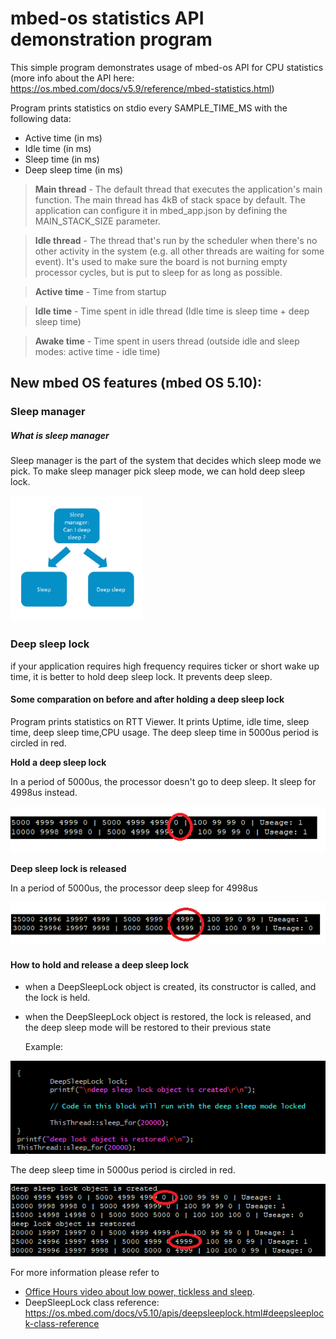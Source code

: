 # mbed-os statistics API demonstration program

This simple program demonstrates usage of mbed-os API for CPU statistics (more info about the API here: https://os.mbed.com/docs/v5.9/reference/mbed-statistics.html)

Program prints statistics on stdio every SAMPLE_TIME_MS with the following data:
- Active time (in ms)
- Idle time (in ms)
- Sleep time (in ms)
- Deep sleep time (in ms)

>**Main thread** - The default thread that executes the application's main function. The main thread has 4kB of stack space by default. The application can configure it in mbed_app.json by defining the MAIN_STACK_SIZE parameter.

>**Idle thread** - The thread that's run by the scheduler when there's no other activity in the system (e.g. all other threads are waiting for some event). It's used to make sure the board is not burning empty processor cycles, but is put to sleep for as long as possible.

>**Active time** - Time from startup

>**Idle time** - Time spent in idle thread (Idle time is sleep time + deep sleep time)

>**Awake time** - Time spent in users thread (outside idle and sleep modes: active time - idle time)



## New mbed OS features (mbed OS 5.10):



### Sleep manager

##### What is sleep manager

Sleep manager is the part of the system that decides which sleep mode we pick. To make sleep manager pick sleep mode, we can hold deep sleep lock.



![](./Image/sleep_manager.PNG)



### Deep sleep lock

if your application requires high frequency requires ticker or short wake up time, it is better to hold deep sleep lock. It prevents deep sleep.



#### Some comparation on before and after holding a deep sleep lock

Program prints statistics on RTT Viewer. It prints Uptime, idle time, sleep time, deep sleep time,CPU usage. The deep sleep time in 5000us period is circled in red.



**Hold a deep sleep lock**

 In a period of 5000us, the processor doesn't go to deep sleep. It sleep for 4998us instead.

![1539947941438](./Image/hold_deep_sleep_lock_time_highlight.PNG)

**Deep sleep lock is released**

 In a period of 5000us, the processor deep sleep for 4998us 

![1539947490039](./Image/allow_deep_sleep_time_highlight.png)



#### How to hold and release a deep sleep lock

- when a DeepSleepLock object is created, its constructor is called, and the lock is held.

- when the DeepSleepLock object is restored, the lock is released, and the deep sleep mode will be restored to their previous state

  Example: 

![how_to_lock_deep_sleep](./Image/how_to_lock_deep_sleep.PNG)

The deep sleep time in 5000us period is circled in red.

![](./Image/deep_sleep_lock_20s_highlight.png)


For more information please refer to 

- [Office Hours video about low power, tickless and sleep](https://www.youtube.com/watch?v=OFfOlBaegdg).
- DeepSleepLock class reference: https://os.mbed.com/docs/v5.10/apis/deepsleeplock.html#deepsleeplock-class-reference

